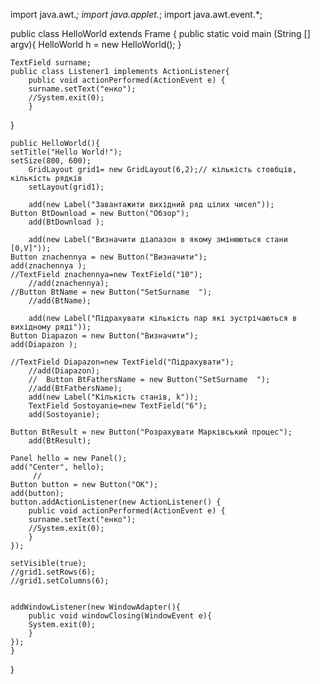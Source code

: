  import java.awt.*;
import java.applet.*;
import java.awt.event.*;

public class HelloWorld extends Frame {
    public static void main (String [] argv){
	HelloWorld h = new HelloWorld();
    }

    TextField surname;
    public class Listener1 implements ActionListener{
	    public void actionPerformed(ActionEvent e) {
		surname.setText("енко");
		//System.exit(0);
	    }
   }


    public HelloWorld(){
	setTitle("Hello World!");		
	setSize(800, 600);
        GridLayout grid1= new GridLayout(6,2);// кількість стовбців, кількість рядків
        setLayout(grid1);
	
        add(new Label("Завантажити вихідний ряд цілих чисел"));
	Button BtDownload = new Button("Обзор");
        add(BtDownload );

        add(new Label("Визначити діапазон в якому змінюються стани [0,V]"));
	Button znachennya = new Button("Визначити");
	add(znachennya );
	//TextField znachennya=new TextField("10");
        //add(znachennya);
	//Button BtName = new Button("SetSurname  ");
        //add(BtName);

        add(new Label("Підрахувати кількість пар які зустрічаються в вихідному ряді"));
	Button Diapazon = new Button("Визначити");
	add(Diapazon );
        
	//TextField Diapazon=new TextField("Підрахувати");
        //add(Diapazon);
        //	Button BtFathersName = new Button("SetSurname  ");
        //add(BtFathersName);
        add(new Label("Кількість станів, k"));
        TextField Sostoyanie=new TextField("6");
        add(Sostoyanie);
      
	Button BtResult = new Button("Розрахувати Марківський процес");
        add(BtResult);

	Panel hello = new Panel();
	add("Center", hello);
         //
	Button button = new Button("OK");
	add(button);
	button.addActionListener(new ActionListener() {
	    public void actionPerformed(ActionEvent e) {
		surname.setText("енко");
		//System.exit(0);
	    }
	});

	setVisible(true);
	//grid1.setRows(6);
	//grid1.setColumns(6);


	addWindowListener(new WindowAdapter(){
	    public void windowClosing(WindowEvent e){ 
		System.exit(0);
	    }
	});
    }
}
